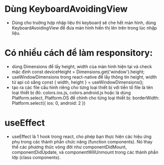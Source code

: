 # Dùng KeyboardAvoidingView

- Dùng cho trường hợp nhập liệu thì keyboard sẽ che hết màn hình, dùng KeyboardAvoidingView để đưa màn hình hiển thị lên trên trong lúc nhập liệu.
  <KeyboardAvoidingView style={styles.screen} behavior="position">

# Có nhiều cách để làm responsitory:

- dùng Dimensions để lấy height, width của màn hình hiện tại và check mặc định
  const deviceHeight = Dimensions.get('window').height;
- useWindowDimensions trong react-native để lấy thông tin height, width từ api có sẳng
  const { width, height } = useWindowDimensions();
- tạo ra các file cấu hình riêng cho từng loại thiết bị với tiền tố file là tên loại thiết bị đó: colors.ios.js, colors.android.js
  hoặc là dùng Platform.select, Platform.OS để chỉnh cho từng loại thiết bị: borderWidth: Platform.select({ ios: 0, android: 2 })

# useEffect

- useEffect là 1 hook trong react, cho phép bạn thực hiện các hiệu ứng phụ trong các thành phần chức năng (function components).
  Nó thay thế các phương thức vòng đời như componentDidMount, componentDidUpdate, và componentWillUnmount trong các thành phần lớp (class components).
